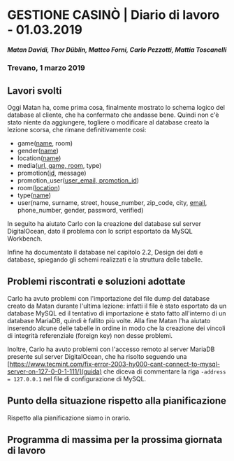 # GESTIONE CASINÒ | Diario di lavoro - 01.03.2019
##### Matan Davidi, Thor Düblin, Matteo Forni, Carlo Pezzotti, Mattia Toscanelli
### Trevano, 1 marzo 2019

## Lavori svolti
Oggi Matan ha, come prima cosa, finalmente mostrato lo schema logico del database al cliente, che ha confermato che andasse bene. Quindi non c'è stato niente da aggiungere, togliere o modificare al database creato la lezione scorsa, che rimane definitivamente così:
- game(<span style="text-decoration: underline;">name</span>, room)
- gender(<span style="text-decoration: underline;">name</span>)
- location(<span style="text-decoration: underline;">name</span>)
- media(<span style="text-decoration: underline;">url, game, room</span>, type)
- promotion(<span style="text-decoration: underline;">id</span>, message)
- promotion_user(<span style="text-decoration: underline;">user_email, promotion_id</span>)
- room(<span style="text-decoration: underline;">location</span>)
- type(<span style="text-decoration: underline;">name</span>)
- user(name, surname, street, house_number, zip_code, city, <span style="text-decoration: underline;">email</span>, phone_number, gender, password, verified)

In seguito ha aiutato Carlo con la creazione del database sul server DigitalOcean, dato il problema con lo script esportato da MySQL Workbench.

Infine ha documentato il database nel capitolo 2.2, Design dei dati e database, spiegando gli schemi realizzati e la struttura delle tabelle.


##  Problemi riscontrati e soluzioni adottate
Carlo ha avuto problemi con l'importazione del file dump del database creato da Matan durante l'ultima lezione: infatti il file è stato esportato da un database MySQL ed il tentativo di importazione è stato fatto all'interno di un database MariaDB, quindi è fallito più volte. Alla fine Matan l'ha aiutato inserendo alcune delle tabelle in ordine in modo che la creazione dei vincoli di integrità referenziale (foreign key) non desse problemi.

Inoltre, Carlo ha avuto problemi con l'accesso remoto al server MariaDB presente sul server DigitalOcean, che ha risolto seguendo una [https://www.tecmint.com/fix-error-2003-hy000-cant-connect-to-mysql-server-on-127-0-0-1-111/](guida) che diceva di commentare la riga ``` -address = 127.0.0.1 ``` nel file di configurazione di MySQL.

##  Punto della situazione rispetto alla pianificazione
Rispetto alla pianificazione siamo in orario.

## Programma di massima per la prossima giornata di lavoro
